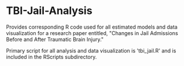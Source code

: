 # TBI-Jail-Analysis
Provides corresponding R code used for all estimated models and data visualization for a research paper entitled, "Changes in Jail Admissions Before and After Traumatic Brain Injury."

Primary script for all analysis and data visualization is 'tbi_jail.R' and is included in the RScripts subdirectory.
